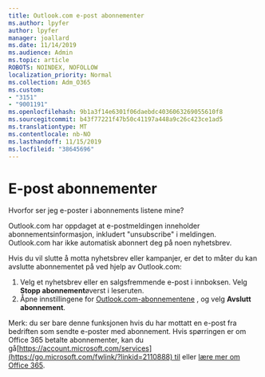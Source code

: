 ```yaml
---
title: Outlook.com e-post abonnementer
ms.author: lpyfer
author: lpyfer
manager: joallard
ms.date: 11/14/2019
ms.audience: Admin
ms.topic: article
ROBOTS: NOINDEX, NOFOLLOW
localization_priority: Normal
ms.collection: Adm_O365
ms.custom:
- "3151"
- "9001191"
ms.openlocfilehash: 9b1a3f14e6301f06daebdc4036063269055610f8
ms.sourcegitcommit: b43f77221f47b50c41197a448a9c26c423ce1ad5
ms.translationtype: MT
ms.contentlocale: nb-NO
ms.lasthandoff: 11/15/2019
ms.locfileid: "38645696"
---
```

# <a name="email-subscriptions"></a>E-post abonnementer

Hvorfor ser jeg e-poster i abonnements listene mine?

Outlook.com har oppdaget at e-postmeldingen inneholder abonnementsinformasjon, inkludert "unsubscribe" i meldingen. Outlook.com har ikke automatisk abonnert deg på noen nyhetsbrev.

Hvis du vil slutte å motta nyhetsbrev eller kampanjer, er det to måter du kan avslutte abonnementet på ved hjelp av Outlook.com:
1. Velg et nyhetsbrev eller en salgsfremmende e-post i innboksen. Velg **Stopp abonnement**øverst i leseruten.
2. Åpne innstillingene for [Outlook.com-abonnementene](https://go.microsoft.com/fwlink/?linkid=2110887) , og velg **Avslutt abonnement**.

Merk: du ser bare denne funksjonen hvis du har mottatt en e-post fra bedriften som sendte e-poster med abonnement.
Hvis spørringen er om Office 365 betalte abonnementer, kan du gå[https://account.microsoft.com/services](https://go.microsoft.com/fwlink/?linkid=2110888) til eller [lære mer om Office 365](https://products.office.com/compare-all-microsoft-office-products?tab=1&WT.mc_id=PROD_OL-Web_Support_O365NewValue_Upgrade).
  